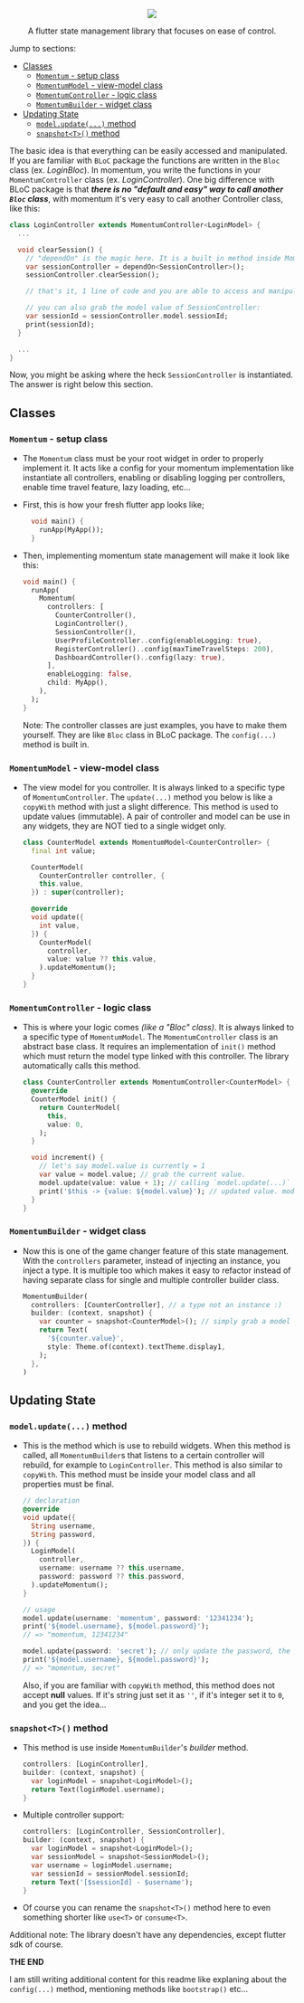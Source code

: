 <p align="center">
  <img src="https://i.imgur.com/DAFGeAd.png">
</p>

<p align="center">A flutter state management library that focuses on ease of control.</p>

Jump to sections:

- [Classes](#classes)
  - [`Momentum` - setup class](#momentum---setup-class)
  - [`MomentumModel` - view-model class](#momentummodel---view-model-class)
  - [`MomentumController` - logic class](#momentumcontroller---logic-class)
  - [`MomentumBuilder` - widget class](#momentumbuilder---widget-class)
- [Updating State](#updating-state)
  - [`model.update(...)` method](#modelupdate-method)
  - [`snapshot<T>()` method](#snapshott-method)

The basic idea is that everything can be easily accessed and manipulated. If you are familiar with `BLoC` package the functions are written in the `Bloc` class (ex. _LoginBloc_). In momentum, you write the functions in your `MomentumController` class (ex. _LoginController_). One big difference with BLoC package is that **_there is no "default and easy" way to call another `Bloc` class_**, with momentum it's very easy to call another Controller class, like this:

```Dart
class LoginController extends MomentumController<LoginModel> {
  ...

  void clearSession() {
    // "dependOn" is the magic here. It is a built in method inside MomentumController base class. I can say this is a game changing feature for this library.
    var sessionController = dependOn<SessionController>();
    sessionController.clearSession();

    // that's it, 1 line of code and you are able to access and manipulate other controller (Bloc) class.

    // you can also grab the model value of SessionController:
    var sessionId = sessionController.model.sessionId;
    print(sessionId);
  }

  ...
}
```

Now, you might be asking where the heck `SessionController` is instantiated. The answer is right below this section.

## Classes

### `Momentum` - setup class

- The `Momentum` class must be your root widget in order to properly implement it. It acts like a config for your momentum implementation like instantiate all controllers, enabling or disabling logging per controllers, enable time travel feature, lazy loading, etc...
- First, this is how your fresh flutter app looks like;
  ```Dart
    void main() {
      runApp(MyApp());
    }
  ```
- Then, implementing momentum state management will make it look like this:

  ```Dart
  void main() {
    runApp(
      Momentum(
        controllers: [
          CounterController(),
          LoginController(),
          SessionController(),
          UserProfileController..config(enableLogging: true),
          RegisterController()..config(maxTimeTravelSteps: 200),
          DashboardController()..config(lazy: true),
        ],
        enableLogging: false,
        child: MyApp(),
      ),
    );
  }
  ```

  Note: The controller classes are just examples, you have to make them yourself. They are like `Bloc` class in BLoC package. The `config(...)` method is built in.

### `MomentumModel` - view-model class

- The view model for you controller. It is always linked to a specific type of `MomentumController`. The `update(...)` method you below is like a `copyWith` method with just a slight difference. This method is used to update values (immutable). A pair of controller and model can be use in any widgets, they are NOT tied to a single widget only.

  ```Dart
  class CounterModel extends MomentumModel<CounterController> {
    final int value;

    CounterModel(
      CounterController controller, {
      this.value,
    }) : super(controller);

    @override
    void update({
      int value,
    }) {
      CounterModel(
        controller,
        value: value ?? this.value,
      ).updateMomentum();
    }
  }
  ```

### `MomentumController` - logic class

- This is where your logic comes _(like a "Bloc" class)_. It is always linked to a specific type of `MomentumModel`. The `MomentumController` class is an abstract base class. It requires an implementation of `init()` method which must return the model type linked with this controller. The library automatically calls this method.

  ```Dart
  class CounterController extends MomentumController<CounterModel> {
    @override
    CounterModel init() {
      return CounterModel(
        this,
        value: 0,
      );
    }

    void increment() {
      // let's say model.value is currently = 1
      var value = model.value; // grab the current value.
      model.update(value: value + 1); // calling `model.update(...)` is like calling `setState` so it rebuilds all listeners.
      print('$this -> {value: ${model.value}'); // updated value. model.value is now = 2
    }
  }
  ```

### `MomentumBuilder` - widget class

- Now this is one of the game changer feature of this state management. With the `controllers` parameter, instead of injecting an instance, you inject a type. It is multiple too which makes it easy to refactor instead of having separate class for single and multiple controller builder class.

  ```Dart
  MomentumBuilder(
    controllers: [CounterController], // a type not an instance :)
    builder: (context, snapshot) {
      var counter = snapshot<CounterModel>(); // simply grab a model using generic.
      return Text(
        '${counter.value}',
        style: Theme.of(context).textTheme.display1,
      );
    },
  )
  ```

## Updating State

### `model.update(...)` method

- This is the method which is use to rebuild widgets. When this method is called, all `MomentumBuilder`s that listens to a certain controller will rebuild, for example to `LoginController`. This method is also similar to `copyWith`. This method must be inside your model class and all properties must be final.

  ```Dart
  // declaration
  @override
  void update({
    String username,
    String password,
  }) {
    LoginModel(
      controller,
      username: username ?? this.username,
      password: password ?? this.password,
    ).updateMomentum();
  }

  // usage
  model.update(username: 'momentum', password: '12341234');
  print('${model.username}, ${model.password}');
  // => "momentum, 12341234"

  model.update(password: 'secret'); // only update the password, the username will be retained just like how copyWith works.
  print('${model.username}, ${model.password}');
  // => "momentum, secret"
  ```

  Also, if you are familiar with `copyWith` method, this method does not accept **null** values. If it's string just set it as `''`, if it's integer set it to `0`, and you get the idea...

### `snapshot<T>()` method

- This method is use inside `MomentumBuilder`'s _builder_ method.

  ```Dart
  controllers: [LoginController],
  builder: (context, snapshot) {
    var loginModel = snapshot<LoginModel>();
    return Text(loginModel.username);
  }
  ```

- Multiple controller support:

  ```Dart
  controllers: [LoginController, SessionController],
  builder: (context, snapshot) {
    var loginModel = snapshot<LoginModel>();
    var sessionModel = snapshot<SessionModel>();
    var username = loginModel.username;
    var sessionId = sessionModel.sessionId;
    return Text('[$sessionId] - $username');
  }
  ```

- Of course you can rename the `snapshot<T>()` method here to even something shorter like `use<T>` or `consume<T>`.

Additional note: The library doesn't have any dependencies, except flutter sdk of course.

**THE END**

I am still writing additional content for this readme like explaning about the `config(...)` method, mentioning methods like `bootstrap()` etc...
